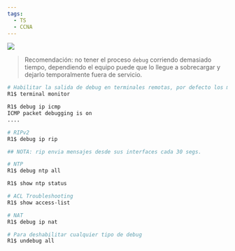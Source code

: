 ```yaml
---
tags:
  - TS
  - CCNA
---
```


![](Screenshot%20from%202024-01-02%2003-39-06.png)

> Recomendación: no tener el proceso `debug` corriendo demasiado tiempo, dependiendo el equipo puede que lo llegue a sobrecargar y dejarlo temporalmente fuera de servicio.

``` bash
# Habilitar la salida de debug en terminales remotas, por defecto los mensajes de debug se van a la consola serial del dispositivo
R1$ terminal monitor
```

``` bash
R1$ debug ip icmp
ICMP packet debugging is on
....
```

``` bash
# RIPv2
R1$ debug ip rip

## NOTA: rip envia mensajes desde sus interfaces cada 30 segs.
```

``` bash
# NTP
R1$ debug ntp all

R1$ show ntp status
```

``` bash
# ACL Troubleshooting
R1$ show access-list
```

``` bash
# NAT
R1$ debug ip nat
```

``` bash
# Para deshabilitar cualquier tipo de debug
R1$ undebug all
```
